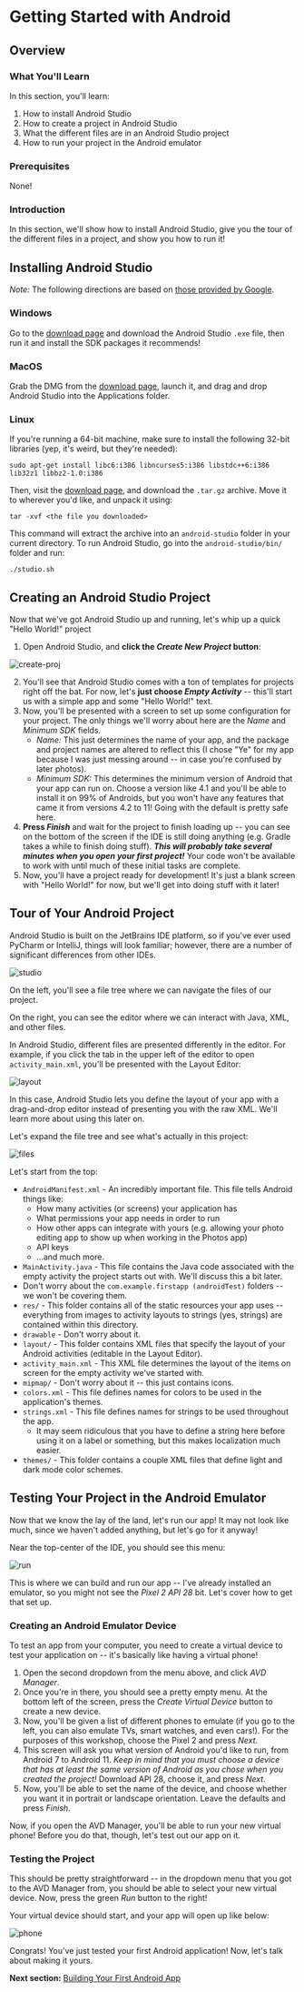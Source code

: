 # Getting Started with Android

## Overview

### What You'll Learn

In this section, you'll learn:

1. How to install Android Studio
2. How to create a project in Android Studio
3. What the different files are in an Android Studio project
4. How to run your project in the Android emulator

### Prerequisites

None!

### Introduction

In this section, we'll show how to install Android Studio, give you the tour of the different files in a project, and show you how to run it!

## Installing Android Studio

*Note:* The following directions are based on [those provided by Google](https://developer.android.com/studio/install).

### Windows

Go to the [download page](https://developer.android.com/studio) and download the Android Studio `.exe` file, then run it and install the SDK packages it recommends!

### MacOS

Grab the DMG from the [download page](https://developer.android.com/studio), launch it, and drag and drop Android Studio into the Applications folder.

### Linux

If you're running a 64-bit machine, make sure to install the following 32-bit libraries (yep, it's weird, but they're needed):

```
sudo apt-get install libc6:i386 libncurses5:i386 libstdc++6:i386 lib32z1 libbz2-1.0:i386
```

Then, visit the [download page](https://developer.android.com/studio), and download the `.tar.gz` archive. Move it to wherever you'd like, and unpack it using:

```
tar -xvf <the file you downloaded>
```

This command will extract the archive into an `android-studio` folder in your current directory. To run Android Studio, go into the `android-studio/bin/` folder and run:

```
./studio.sh
```

## Creating an Android Studio Project

Now that we've got Android Studio up and running, let's whip up a quick "Hello World!" project

1. Open Android Studio, and **click the *Create New Project* button**:

![create-proj](create-proj.png)

2. You'll see that Android Studio comes with a ton of templates for projects right off the bat. For now, let's **just choose *Empty Activity*** -- this'll start us with a simple app and some "Hello World!" text.
3. Now, you'll be presented with a screen to set up some configuration for your project. The only things we'll worry about here are the *Name* and *Minimum SDK* fields.
   * *Name:* This just determines the name of your app, and the package and project names are altered to reflect this (I chose "Ye" for my app because I was just messing around -- in case you're confused by later photos).
   * *Minimum SDK:* This determines the minimum version of Android that your app can run on. Choose a version like 4.1 and you'll be able to install it on 99% of Androids, but you won't have any features that came it from versions 4.2 to 11! Going with the default is pretty safe here.
4. **Press *Finish*** and wait for the project to finish loading up -- you can see on the bottom of the screen if the IDE is still doing anything (e.g. Gradle takes a while to finish doing stuff). ***This will probably take several minutes when you open your first project!*** Your code won't be available to work with until much of these initial tasks are complete.
5. Now, you'll have a project ready for development! It's just a blank screen with "Hello World!" for now, but we'll get into doing stuff with it later!

## Tour of Your Android Project

Android Studio is built on the JetBrains IDE platform, so if you've ever used PyCharm or IntelliJ, things will look familiar; however, there are a number of significant differences from other IDEs.

![studio](studio.png)

On the left, you'll see a file tree where we can navigate the files of our project.

On the right, you can see the editor where we can interact with Java, XML, and other files. 

In Android Studio, different files are presented differently in the editor. For example, if you click the tab in the upper left of the editor to open `activity_main.xml`, you'll be presented with the Layout Editor:

![layout](layout.png)

In this case, Android Studio lets you define the layout of your app with a drag-and-drop editor instead of presenting you with the raw XML. We'll learn more about using this later on.

Let's expand the file tree and see what's actually in this project:

![files](files.png)

Let's start from the top:

* `AndroidManifest.xml` - An incredibly important file. This file tells Android things like:
  * How many activities (or screens) your application has
  * What permissions your app needs in order to run
  * How other apps can integrate with yours (e.g. allowing your photo editing app to show up when working in the Photos app)
  * API keys
  * ...and much more.
* `MainActivity.java`  - This file contains the Java code associated with the empty activity the project starts out with. We'll discuss this a bit later.
* Don't worry about the `com.example.firstapp (androidTest)` folders -- we won't be covering them.
* `res/` - This folder contains all of the static resources your app uses -- everything from images to activity layouts to strings (yes, strings) are contained within this directory.
* `drawable` - Don't worry about it.
* `layout/` - This folder contains XML files that specify the layout of your Android activities (editable in the Layout Editor).
* `activity_main.xml` - This XML file determines the layout of the items on screen for the empty activity we've started with.
* `mipmap/` - Don't worry about it -- this just contains icons.
* `colors.xml` - This file defines names for colors to be used in the application's themes.
* `strings.xml` - This file defines names for strings to be used throughout the app.
  * It may seem ridiculous that you have to define a string here before using it on a label or something, but this makes localization much easier.
* `themes/` - This folder contains a couple XML files that define light and dark mode color schemes.

## Testing Your Project in the Android Emulator

Now that we know the lay of the land, let's run our app! It may not look like much, since we haven't added anything, but let's go for it anyway!

Near the top-center of the IDE, you should see this menu:

![run](run.png)

This is where we can build and run our app -- I've already installed an emulator, so you might not see the *Pixel 2 API 28* bit. Let's cover how to get that set up.

### Creating an Android Emulator Device

To test an app from your computer, you need to create a virtual device to test your application on -- it's basically like having a virtual phone!

1. Open the second dropdown from the menu above, and click *AVD Manager*.
2. Once you're in there, you should see a pretty empty menu. At the bottom left of the screen, press the *Create Virtual Device* button to create a new device.
3. Now, you'll be given a list of different phones to emulate (if you go to the left, you can also emulate TVs, smart watches, and even cars!). For the purposes of this workshop, choose the Pixel 2 and press *Next*.
4. This screen will ask you what version of Android you'd like to run, from Android 7 to Android 11. *Keep in mind that you must choose a device that has at least the same version of Android as you chose when you created the project!* Download API 28, choose it, and press *Next*.
5. Now, you'll be able to set the name of the device, and choose whether you want it in portrait or landscape orientation. Leave the defaults and press *Finish*.

Now, if you open the AVD Manager, you'll be able to run your new virtual phone! Before you do that, though, let's test out our app on it.

### Testing the Project

This should be pretty straightforward -- in the dropdown menu that you got to the AVD Manager from, you should be able to select your new virtual device. Now, press the green *Run* button to the right!

Your virtual device should start, and your app will open up like below:

![phone](phone.png)

Congrats! You've just tested your first Android application! Now, let's talk about making it yours.

**Next section:** [Building Your First Android App](https://github.com/HackBinghamton/MobileDevelopmentWorkshop/blob/master/android/getting-started.md)